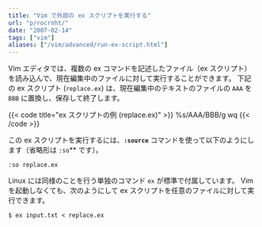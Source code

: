 ```yaml
---
title: "Vim で外部の ex スクリプトを実行する"
url: "p/rocrnht/"
date: "2007-02-14"
tags: ["vim"]
aliases: ["/vim/advanced/run-ex-script.html"]
---
```


Vim エディタでは、複数の ex コマンドを記述したファイル（ex スクリプト）を読み込んで、現在編集中のファイルに対して実行することができます。
下記の ex スクリプト (`replace.ex`) は、現在編集中のテキストのファイルの `AAA` を `BBB` に置換し、保存して終了します。

{{< code title="ex スクリプトの例 (replace.ex)" >}}
%s/AAA/BBB/g
wq
{{< /code >}}

この ex スクリプトを実行するには、**`:source`** コマンドを使って以下のようにします（省略形は `:so`** です）。

```vim
:so replace.ex
```

Linux には同様のことを行う単独のコマンド `ex` が標準で付属しています。
Vim を起動しなくても、次のようにして ex スクリプトを任意のファイルに対して実行できます。

```console
$ ex input.txt < replace.ex
```


